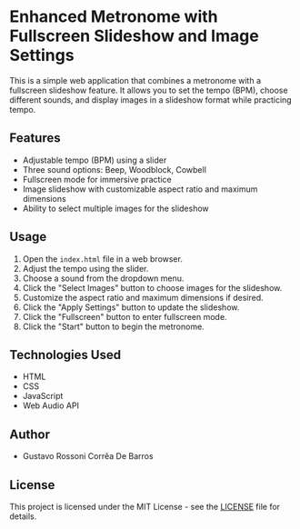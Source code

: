 # Enhanced Metronome with Fullscreen Slideshow and Image Settings

This is a simple web application that combines a metronome with a fullscreen slideshow feature. It allows you to set the tempo (BPM), choose different sounds, and display images in a slideshow format while practicing tempo.

## Features
- Adjustable tempo (BPM) using a slider
- Three sound options: Beep, Woodblock, Cowbell
- Fullscreen mode for immersive practice
- Image slideshow with customizable aspect ratio and maximum dimensions
- Ability to select multiple images for the slideshow

## Usage
1. Open the `index.html` file in a web browser.
2. Adjust the tempo using the slider.
3. Choose a sound from the dropdown menu.
4. Click the "Select Images" button to choose images for the slideshow.
5. Customize the aspect ratio and maximum dimensions if desired.
6. Click the "Apply Settings" button to update the slideshow.
7. Click the "Fullscreen" button to enter fullscreen mode.
8. Click the "Start" button to begin the metronome.

## Technologies Used
- HTML
- CSS
- JavaScript
- Web Audio API

## Author
- Gustavo Rossoni Corrêa De Barros

## License
This project is licensed under the MIT License - see the [LICENSE](LICENSE) file for details.